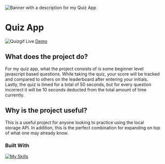 ![Banner with a description for my Quiz App](https://github.com/Nelso22/Quiz-App/assets/32570301/0f72c6f4-196b-4cc1-a216-f2eb6984c36b)

# Quiz App

![Quizgif](https://github.com/Nelso22/Quiz-App/assets/32570301/9ce55afb-3a71-480f-9ebc-663edf1d3127)
Live [Demo](https://quickquizzes.netlify.app)

## What does the project do?

For my quiz app, what the project consists of is some beginner level javascript based questions. While taking the quiz, your score will be tracked and compared
to others on the leaderboard after entering your initials. Lastly, the quiz is timed for a total of 50 seconds, but for every question incorrect it will be 10 seconds deducted from the 
total amount of time currently.

## Why is the project useful?

This is a useful project for anyone looking to practice using the local storage API. In addition,  this is the perfect combination for expanding on top of what one may already know. 

### Built With

[![My Skills](https://skillicons.dev/icons?i=js,html,css)](https://skillicons.dev)


